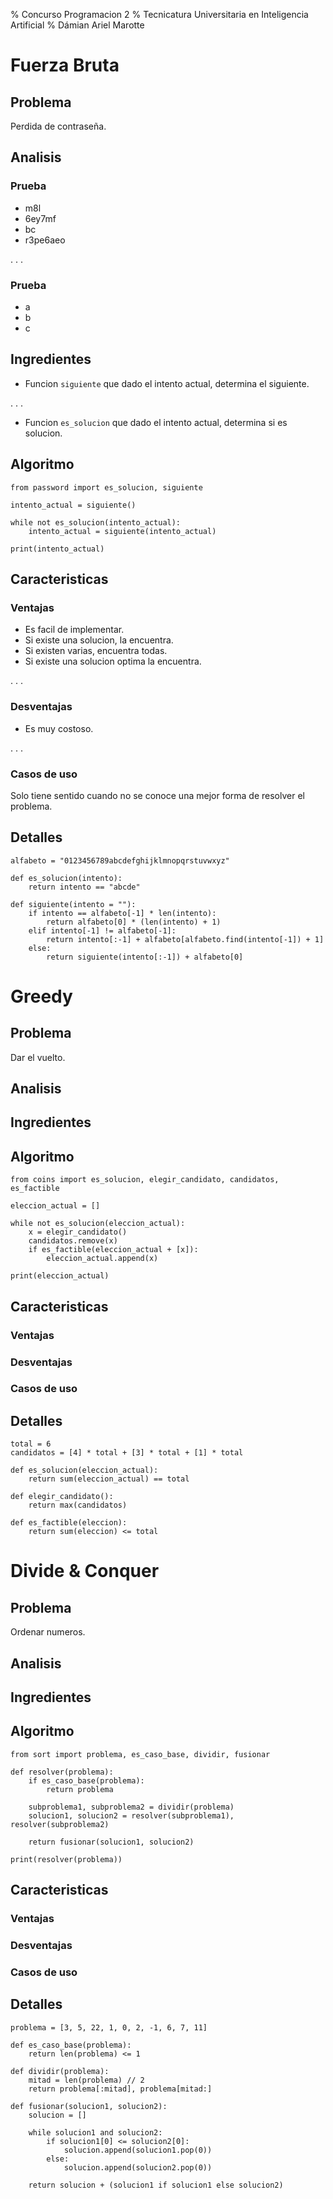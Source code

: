 % Concurso Programacion 2
% Tecnicatura Universitaria en Inteligencia Artificial
% Dámian Ariel Marotte

# Fuerza Bruta

## Problema

Perdida de contraseña.

## Analisis

### Prueba

* m8l
* 6ey7mf
* bc
* r3pe6aeo

. . .

### Prueba

* a
* b
* c

## Ingredientes

* Funcion `siguiente` que dado el intento actual, determina el siguiente.

. . .

* Funcion `es_solucion` que dado el intento actual, determina si es solucion.

## Algoritmo

```{.numberLines .python}
from password import es_solucion, siguiente

intento_actual = siguiente()

while not es_solucion(intento_actual):
    intento_actual = siguiente(intento_actual)

print(intento_actual)
```

## Caracteristicas

### Ventajas

* Es facil de implementar.
* Si existe una solucion, la encuentra.
* Si existen varias, encuentra todas.
* Si existe una solucion optima la encuentra.

. . .

### Desventajas

* Es muy costoso.

. . .

### Casos de uso

Solo tiene sentido cuando no se conoce una mejor forma de resolver el problema.

## Detalles

```{.numberLines .python}
alfabeto = "0123456789abcdefghijklmnopqrstuvwxyz"

def es_solucion(intento):
    return intento == "abcde"

def siguiente(intento = ""):
    if intento == alfabeto[-1] * len(intento):
        return alfabeto[0] * (len(intento) + 1)
    elif intento[-1] != alfabeto[-1]:
        return intento[:-1] + alfabeto[alfabeto.find(intento[-1]) + 1]
    else:
        return siguiente(intento[:-1]) + alfabeto[0]
```

# Greedy

## Problema

Dar el vuelto.

## Analisis

## Ingredientes

## Algoritmo

```{.numberLines .python}
from coins import es_solucion, elegir_candidato, candidatos, es_factible

eleccion_actual = []

while not es_solucion(eleccion_actual):
    x = elegir_candidato()
    candidatos.remove(x)
    if es_factible(eleccion_actual + [x]):
        eleccion_actual.append(x)

print(eleccion_actual)
```

## Caracteristicas

### Ventajas

### Desventajas

### Casos de uso

## Detalles

```{.numberLines .python}
total = 6
candidatos = [4] * total + [3] * total + [1] * total

def es_solucion(eleccion_actual):
    return sum(eleccion_actual) == total

def elegir_candidato():
    return max(candidatos)

def es_factible(eleccion):
    return sum(eleccion) <= total
```

# Divide & Conquer

## Problema

Ordenar numeros.

## Analisis

## Ingredientes

## Algoritmo

```{.numberLines .python}
from sort import problema, es_caso_base, dividir, fusionar

def resolver(problema):
    if es_caso_base(problema):
        return problema

    subproblema1, subproblema2 = dividir(problema)
    solucion1, solucion2 = resolver(subproblema1), resolver(subproblema2)

    return fusionar(solucion1, solucion2)

print(resolver(problema))
```

## Caracteristicas

### Ventajas

### Desventajas

### Casos de uso

## Detalles

```{.numberLines .python}
problema = [3, 5, 22, 1, 0, 2, -1, 6, 7, 11]

def es_caso_base(problema):
    return len(problema) <= 1

def dividir(problema):
    mitad = len(problema) // 2
    return problema[:mitad], problema[mitad:]

def fusionar(solucion1, solucion2):
    solucion = []

    while solucion1 and solucion2:
        if solucion1[0] <= solucion2[0]:
            solucion.append(solucion1.pop(0))
        else:
            solucion.append(solucion2.pop(0))

    return solucion + (solucion1 if solucion1 else solucion2)
```
